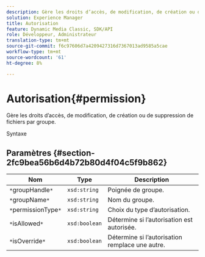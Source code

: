 ```yaml
---
description: Gère les droits d’accès, de modification, de création ou de suppression de fichiers par groupe.
solution: Experience Manager
title: Autorisation
feature: Dynamic Media Classic, SDK/API
role: Développeur, Administrateur
translation-type: tm+mt
source-git-commit: f6c97606d7a4209427316d7367013ad9585a5cae
workflow-type: tm+mt
source-wordcount: '61'
ht-degree: 8%

---
```



# Autorisation{#permission}

Gère les droits d’accès, de modification, de création ou de suppression de fichiers par groupe.

Syntaxe

## Paramètres {#section-2fc9bea56b6d4b72b80d4f04c5f9b862}

| Nom | Type | Description |
|---|---|---|
| `*`groupHandle`*` | `xsd:string` | Poignée de groupe. |
| `*`groupName`*` | `xsd:string` | Nom du groupe. |
| `*`permissionType`*` | `xsd:string` | Choix du type d’autorisation. |
| `*`isAllowed`*` | `xsd:boolean` | Détermine si l’autorisation est autorisée. |
| `*`isOverride`*` | `xsd:boolean` | Détermine si l’autorisation remplace une autre. |

